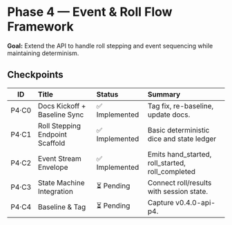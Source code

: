 # Phase 4 — Event & Roll Flow Framework

**Goal:** Extend the API to handle roll stepping and event sequencing while maintaining determinism.

## Checkpoints
| ID | Title | Status | Summary |
|:--:|:------|:-------|:---------|
| P4·C0 | Docs Kickoff + Baseline Sync | ✅ Implemented | Tag fix, re-baseline, update docs. |
| P4·C1 | Roll Stepping Endpoint Scaffold | ✅ Implemented | Basic deterministic dice and state ledger |
| P4·C2 | Event Stream Envelope | ✅ Implemented | Emits hand_started, roll_started, roll_completed |
| P4·C3 | State Machine Integration | ⏳ Pending | Connect roll/results with session state. |
| P4·C4 | Baseline & Tag | ⏳ Pending | Capture v0.4.0-api-p4. |
